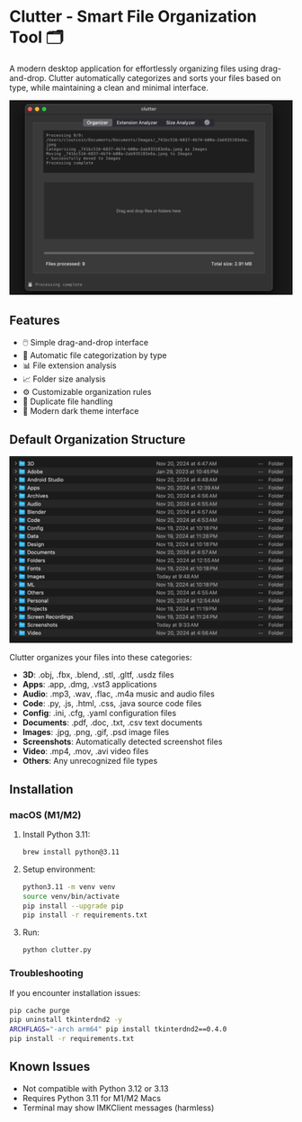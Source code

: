 # Clutter - Smart File Organization Tool 🗂️

A modern desktop application for effortlessly organizing files using drag-and-drop. Clutter automatically categorizes and sorts your files based on type, while maintaining a clean and minimal interface.

![Clutter App Interface](app.png)

## Features

- 🖱️ Simple drag-and-drop interface
- 📁 Automatic file categorization by type
- 📊 File extension analysis
- 📈 Folder size analysis 
- ⚙️ Customizable organization rules
- 🔄 Duplicate file handling
- 📝 Modern dark theme interface

## Default Organization Structure

![Folder Structure](folder.png)

Clutter organizes your files into these categories:

- **3D**: .obj, .fbx, .blend, .stl, .gltf, .usdz files
- **Apps**: .app, .dmg, .vst3 applications
- **Audio**: .mp3, .wav, .flac, .m4a music and audio files
- **Code**: .py, .js, .html, .css, .java source code files
- **Config**: .ini, .cfg, .yaml configuration files
- **Documents**: .pdf, .doc, .txt, .csv text documents
- **Images**: .jpg, .png, .gif, .psd image files
- **Screenshots**: Automatically detected screenshot files
- **Video**: .mp4, .mov, .avi video files
- **Others**: Any unrecognized file types

## Installation

### macOS (M1/M2)

1. Install Python 3.11:
   ```bash
   brew install python@3.11
   ```

2. Setup environment:
   ```bash
   python3.11 -m venv venv
   source venv/bin/activate
   pip install --upgrade pip
   pip install -r requirements.txt
   ```

3. Run:
   ```bash
   python clutter.py
   ```

### Troubleshooting

If you encounter installation issues:
```bash
pip cache purge
pip uninstall tkinterdnd2 -y
ARCHFLAGS="-arch arm64" pip install tkinterdnd2==0.4.0
pip install -r requirements.txt
```

## Known Issues

- Not compatible with Python 3.12 or 3.13
- Requires Python 3.11 for M1/M2 Macs
- Terminal may show IMKClient messages (harmless)